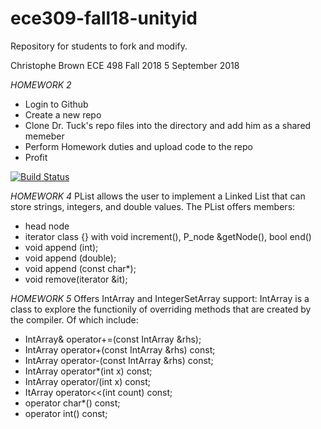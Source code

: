 # ece309-fall18-unityid
Repository for students to fork and modify.


Christophe Brown
ECE 498 Fall 2018
5 September 2018


*HOMEWORK 2*
* Login to Github
* Create a new repo
* Clone Dr. Tuck's repo files into the directory and add him as a shared memeber
* Perform Homework duties and upload code to the repo
* Profit 

[![Build Status](https://travis-ci.org/jamesmtuck/ece309-fall18-unityid.svg?branch=master)](https://travis-ci.org/CBreezyNCSU/ece309-fall18-cjbrown8)


*HOMEWORK 4*
PList allows the user to implement a Linked List that can store strings, integers, and double values. 
The PList offers members:
 * head node
* iterator class {} with void increment(), P_node &getNode(), bool end()
* void append (int);
* void append (double);
* void append (const char*);
* void remove(iterator &it);


*HOMEWORK 5*
Offers IntArray and IntegerSetArray support:
IntArray is a class to explore the functionily of overriding methods that are created by the compiler. Of which include:
*	IntArray& operator+=(const IntArray &rhs);
*	IntArray operator+(const IntArray &rhs) const;
*	IntArray operator-(const IntArray &rhs) const;
*	IntArray operator*(int x) const;
*	IntArray operator/(int x) const;
*	ItArray operator<<(int count) const;
*	operator char*() const;
*	operator int() const;
